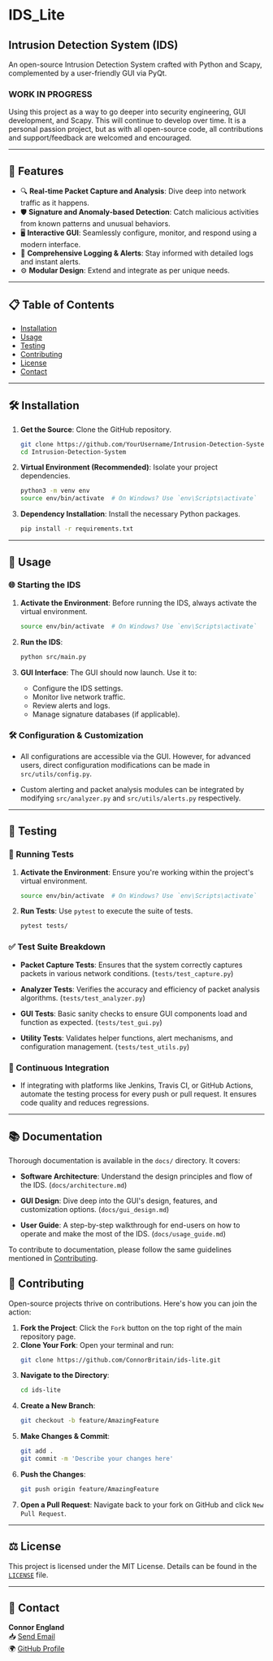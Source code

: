 # IDS_Lite

## Intrusion Detection System (IDS)

An open-source Intrusion Detection System crafted with Python and Scapy, complemented by a user-friendly GUI via PyQt.

### WORK IN PROGRESS

Using this project as a way to go deeper into security engineering, GUI development, and Scapy. This will continue to develop over time. It is a personal passion project, but as with all open-source code, all contributions and support/feedback are welcomed and encouraged.

---

## 🚀 Features

- 🔍 **Real-time Packet Capture and Analysis**: Dive deep into network traffic as it happens.
- 🛡 **Signature and Anomaly-based Detection**: Catch malicious activities from known patterns and unusual behaviors.
- 🖥 **Interactive GUI**: Seamlessly configure, monitor, and respond using a modern interface.
- 📝 **Comprehensive Logging & Alerts**: Stay informed with detailed logs and instant alerts.
- ⚙️ **Modular Design**: Extend and integrate as per unique needs.

---

## 📋 Table of Contents

- [Installation](##installation)
- [Usage](##usage)
- [Testing](##testing)
- [Contributing](##contributing)
- [License](##license)
- [Contact](##contact)

---

## 🛠 Installation

1. **Get the Source**: Clone the GitHub repository.
    ```bash
    git clone https://github.com/YourUsername/Intrusion-Detection-System.git
    cd Intrusion-Detection-System
    ```

2. **Virtual Environment (Recommended)**: Isolate your project dependencies.
    ```bash
    python3 -m venv env
    source env/bin/activate  # On Windows? Use `env\Scripts\activate`
    ```

3. **Dependency Installation**: Install the necessary Python packages.
    ```bash
    pip install -r requirements.txt
    ```

---

## 🚀 Usage

### 🌐 Starting the IDS

1. **Activate the Environment**: Before running the IDS, always activate the virtual environment.
    ```bash
    source env/bin/activate  # On Windows? Use `env\Scripts\activate`
    ```

2. **Run the IDS**:
    ```bash
    python src/main.py
    ```

3. **GUI Interface**: The GUI should now launch. Use it to:
   - Configure the IDS settings.
   - Monitor live network traffic.
   - Review alerts and logs.
   - Manage signature databases (if applicable).

### 🛠 Configuration & Customization

- All configurations are accessible via the GUI. However, for advanced users, direct configuration modifications can be made in `src/utils/config.py`.

- Custom alerting and packet analysis modules can be integrated by modifying `src/analyzer.py` and `src/utils/alerts.py` respectively.

---

## 🧪 Testing

### 🔄 Running Tests

1. **Activate the Environment**: Ensure you're working within the project's virtual environment.
    ```bash
    source env/bin/activate  # On Windows? Use `env\Scripts\activate`
    ```

2. **Run Tests**: Use `pytest` to execute the suite of tests.
    ```bash
    pytest tests/
    ```

### ✅ Test Suite Breakdown

- **Packet Capture Tests**: Ensures that the system correctly captures packets in various network conditions. (`tests/test_capture.py`)

- **Analyzer Tests**: Verifies the accuracy and efficiency of packet analysis algorithms. (`tests/test_analyzer.py`)

- **GUI Tests**: Basic sanity checks to ensure GUI components load and function as expected. (`tests/test_gui.py`)

- **Utility Tests**: Validates helper functions, alert mechanisms, and configuration management. (`tests/test_utils.py`)

### 🔁 Continuous Integration

- If integrating with platforms like Jenkins, Travis CI, or GitHub Actions, automate the testing process for every push or pull request. It ensures code quality and reduces regressions.

---

## 📚 Documentation

Thorough documentation is available in the `docs/` directory. It covers:

- **Software Architecture**: Understand the design principles and flow of the IDS. (`docs/architecture.md`)

- **GUI Design**: Dive deep into the GUI's design, features, and customization options. (`docs/gui_design.md`)

- **User Guide**: A step-by-step walkthrough for end-users on how to operate and make the most of the IDS. (`docs/usage_guide.md`)

To contribute to documentation, please follow the same guidelines mentioned in [Contributing](#contributing).

## 🤝 Contributing

Open-source projects thrive on contributions. Here's how you can join the action:

1. **Fork the Project**: Click the `Fork` button on the top right of the main repository page.
2. **Clone Your Fork**: Open your terminal and run:
    ```bash
    git clone https://github.com/ConnorBritain/ids-lite.git
    ```
3. **Navigate to the Directory**:
    ```bash
    cd ids-lite
    ```
4. **Create a New Branch**:
    ```bash
    git checkout -b feature/AmazingFeature
    ```
5. **Make Changes & Commit**:
    ```bash
    git add .
    git commit -m 'Describe your changes here'
    ```
6. **Push the Changes**:
    ```bash
    git push origin feature/AmazingFeature
    ```
7. **Open a Pull Request**: Navigate back to your fork on GitHub and click `New Pull Request`.

---

## ⚖️ License

This project is licensed under the MIT License. Details can be found in the [`LICENSE`](LICENSE.md) file.

---

## 📧 Contact

**Connor England**   
📥 [Send Email](mailto:connor.r.england.com)   
🌍 [GitHub Profile](https://github.com/ConnorBritain)